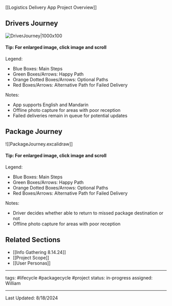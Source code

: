 [[Logistics Delivery App Project Overview]]

## Drivers Journey

![DriverJourney|1000x100](DriverJourney.excalidraw)


#### Tip: For enlarged image, click image and scroll

Legend:
- Blue Boxes: Main Steps
- Green Boxes/Arrows: Happy Path
- Orange Dotted Boxes/Arrows: Optional Paths
- Red Boxes/Arrows: Alternative Path for Failed Delivery

Notes:
- App supports English and Mandarin
- Offline photo capture for areas with poor reception
- Failed deliveries remain in queue for potential updates

## Package Journey

![[PackageJourney.excalidraw]]
#### Tip: For enlarged image, click image and scroll

Legend:
- Blue Boxes: Main Steps
- Green Boxes/Arrows: Happy Path
- Orange Dotted Boxes/Arrows: Optional Paths
- Red Boxes/Arrows: Alternative Path for Failed Delivery

Notes:
- Driver decides whether able to return to missed package destination or not
- Offline photo capture for areas with poor reception

## Related Sections

- [[Info Gathering 8.14.24]]
- [[Project Scope]]
- [[User Personas]]
---
tags: #lifecycle #packagecycle #project
status: in-progress
assigned: William

---
Last Updated: 8/18/2024